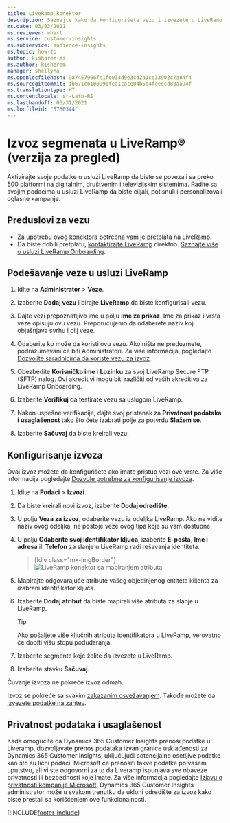```yaml
---
title: LiveRamp konektor
description: Saznajte kako da konfigurišete vezu i izvezete u LiveRamp.
ms.date: 03/03/2021
ms.reviewer: mhart
ms.service: customer-insights
ms.subservice: audience-insights
ms.topic: how-to
author: kishorem-ms
ms.author: kishorem
manager: shellyha
ms.openlocfilehash: 987457966fe1fc034d9e3cd2a1ce33902c7a84f4
ms.sourcegitcommit: 1b671c6100991fea1cace04b5d4fcedcd88aa94f
ms.translationtype: HT
ms.contentlocale: sr-Latn-RS
ms.lasthandoff: 03/31/2021
ms.locfileid: "5760344"
---
```

# <a name="export-segments-to-liverampreg-preview"></a>Izvoz segmenata u LiveRamp&reg; (verzija za pregled)

Aktivirajte svoje podatke u usluzi LiveRamp da biste se povezali sa preko 500 platformi na digitalnim, društvenim i televizijskim sistemima. Radite sa svojim podacima u usluzi LiveRamp da biste ciljali, potisnuli i personalizovali oglasne kampanje.

## <a name="prerequisites-for-a-connection"></a>Preduslovi za vezu

- Za upotrebu ovog konektora potrebna vam je pretplata na LiveRamp.
- Da biste dobili pretplatu, [kontaktirajte LiveRamp](https://liveramp.com/contact/) direktno. [Saznajte više o usluzi LiveRamp Onboarding](https://liveramp.com/our-platform/data-onboarding/).

## <a name="set-up-connection-to-liveramp"></a>Podešavanje veze u usluzi LiveRamp

1. Idite na **Administrator** > **Veze**.

1. Izaberite **Dodaj vezu** i birajte **LiveRamp** da biste konfigurisali vezu.

1. Dajte vezi prepoznatljivo ime u polju **Ime za prikaz**. Ime za prikaz i vrsta veze opisuju ovu vezu. Preporučujemo da odaberete naziv koji objašnjava svrhu i cilj veze.

1. Odaberite ko može da koristi ovu vezu. Ako ništa ne preduzmete, podrazumevani će biti Administratori. Za više informacija, pogledajte [Dozvolite saradnicima da koriste vezu za izvoz](connections.md#allow-contributors-to-use-a-connection-for-exports).

1. Obezbedite **Korisničko ime** i **Lozinku** za svoj LiveRamp Secure FTP (SFTP) nalog.
Ovi akreditivi mogu biti različiti od vaših akreditiva za LiveRamp Onboarding.

1. Izaberite **Verifikuj** da testirate vezu sa uslugom LiveRamp.

1. Nakon uspešne verifikacije, dajte svoj pristanak za **Privatnost podataka i usaglašenost** tako što ćete izabrati polje za potvrdu **Slažem se**.

1. Izaberite **Sačuvaj** da biste kreirali vezu.

## <a name="configure-an-export"></a>Konfigurisanje izvoza

Ovaj izvoz možete da konfigurišete ako imate pristup vezi ove vrste. Za više informacija pogledajte [Dozvole potrebne za konfigurisanje izvoza](export-destinations.md#set-up-a-new-export).

1. Idite na **Podaci** > **Izvozi**.

1. Da biste kreirali novi izvoz, izaberite **Dodaj odredište**.

1. U polju **Veza za izvoz**, odaberite vezu iz odeljka LiveRamp. Ako ne vidite naziv ovog odeljka, ne postoje veze ovog tipa koje su vam dostupne.

1. U polju **Odaberite svoj identifikator ključa**, izaberite **E-pošta**, **Ime i adresa** ili **Telefon** za slanje u LiveRamp radi rešavanja identiteta.
   > [!div class="mx-imgBorder"]
   > ![LiveRamp konektor sa mapiranjem atributa](media/export-liveramp-segments.png "LiveRamp konektor sa mapiranjem atributa")

1. Mapirajte odgovarajuće atribute vašeg objedinjenog entiteta klijenta za izabrani identifikator ključa.

1. Izaberite **Dodaj atribut** da biste mapirali više atributa za slanje u LiveRamp.

   > [!TIP]
   > Ako pošaljete više ključnih atributa identifikatora u LiveRamp, verovatno će dobiti višu stopu podudaranja.

1. Izaberite segmente koje želite da izvezete u LiveRamp.

1. Izaberite stavku **Sačuvaj**.

Čuvanje izvoza ne pokreće izvoz odmah.

Izvoz se pokreće sa svakim [zakazanim osvežavanjem](system.md#schedule-tab). Takođe možete da [izvezete podatke na zahtev](export-destinations.md#run-exports-on-demand). 


## <a name="data-privacy-and-compliance"></a>Privatnost podataka i usaglašenost

Kada omogućite da Dynamics 365 Customer Insights prenosi podatke u Liveramp, dozvoljavate prenos podataka izvan granice usklađenosti za Dynamics 365 Customer Insights, uključujući potencijalno osetljive podatke kao što su lični podaci. Microsoft će prenositi takve podatke po vašem uputstvu, ali vi ste odgovorni za to da Liveramp ispunjava sve obaveze privatnosti ili bezbednosti koje imate. Za više informacija pogledajte [Izjavu o privatnosti kompanije Microsoft](https://go.microsoft.com/fwlink/?linkid=396732).
Dynamics 365 Customer Insights administrator može u svakom trenutku da ukloni odredište za izvoz kako biste prestali sa korišćenjem ove funkcionalnosti.

[!INCLUDE[footer-include](../includes/footer-banner.md)]
